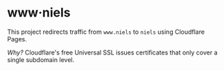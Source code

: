 # www‧niels

This project redirects traffic from `www.niels` to `niels` using Cloudflare Pages.

_Why?_ Cloudflare's free Universal SSL issues certificates that only cover a single subdomain level.
